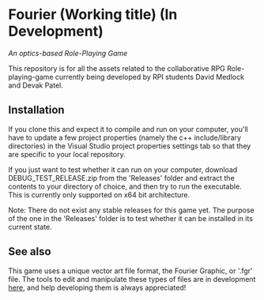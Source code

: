 # Fourier (Working title) (In Development)
*An optics-based Role-Playing Game*

This repository is for all the assets related to the collaborative RPG Role-playing-game currently being developed by RPI students David Medlock and Devak Patel.
## Installation
If you clone this and expect it to compile and run on your computer, you'll have to update a few project properties (namely the c++ include/library directories) in the Visual Studio project properties settings tab so that they are specific to your local repository.

If you just want to test whether it can run on your computer, download DEBUG_TEST_RELEASE.zip from the 'Releases' folder and extract the contents to your directory of choice, and then try to run the executable. This is currently only supported on x64 bit architecture.

Note: There do not exist any stable releases for this game yet. The purpose of the one in the 'Releases' folder is to test whether it can be installed in its current state.

## See also
This game uses a unique vector art file format, the Fourier Graphic, or '.fgr' file. The tools to edit and manipulate these types of files are in development [here](https://github.com/Metalsofa/FGR-Suite), and help developing them is always appreciated!
